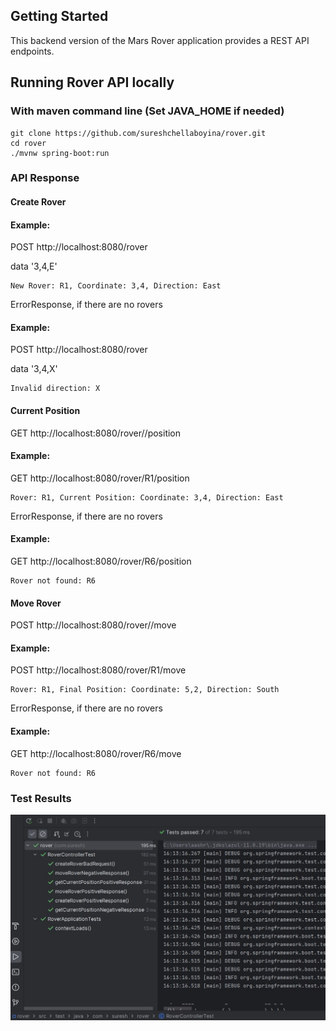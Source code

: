 ## Getting Started

This backend version of the Mars Rover application provides a REST API endpoints.

## Running Rover API locally
### With maven command line (Set JAVA_HOME if needed)
```
git clone https://github.com/sureshchellaboyina/rover.git
cd rover
./mvnw spring-boot:run
```

### API Response

#### Create Rover
#### Example:
POST http://localhost:8080/rover

data '3,4,E'
```
New Rover: R1, Coordinate: 3,4, Direction: East
```
ErrorResponse, if there are no rovers
#### Example:
POST http://localhost:8080/rover

data '3,4,X'
```
Invalid direction: X
```


#### Current Position
GET http://localhost:8080/rover/<rover-name>/position
#### Example:
GET http://localhost:8080/rover/R1/position
```
Rover: R1, Current Position: Coordinate: 3,4, Direction: East
```
ErrorResponse, if there are no rovers
#### Example:
GET http://localhost:8080/rover/R6/position
```
Rover not found: R6
```

#### Move Rover
POST http://localhost:8080/rover/<rover-name>/move
#### Example:
POST http://localhost:8080/rover/R1/move
```
Rover: R1, Final Position: Coordinate: 5,2, Direction: South
```
ErrorResponse, if there are no rovers
#### Example:
GET http://localhost:8080/rover/R6/move
```
Rover not found: R6
```

### Test Results
![Test Results](./rover-tests.jpg)
